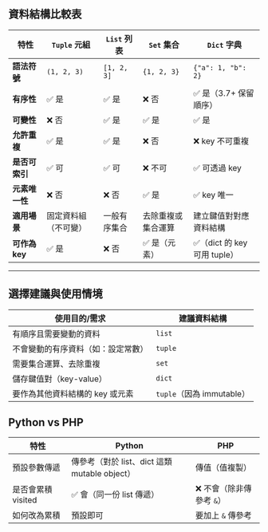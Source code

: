 ## 資料結構比較表
| 特性           | `Tuple` 元組         | `List` 列表  | `Set` 集合         | `Dict` 字典                 |
| -------------- | -------------------- | ------------ | ------------------ | --------------------------- |
| **語法符號**   | `(1, 2, 3)`          | `[1, 2, 3]`  | `{1, 2, 3}`        | `{"a": 1, "b": 2}`          |
| **有序性**     | ✅ 是                 | ✅ 是         | ❌ 否               | ✅ 是（3.7+ 保留順序）       |
| **可變性**     | ❌ 否                 | ✅ 是         | ✅ 是               | ✅ 是                        |
| **允許重複**   | ✅ 是                 | ✅ 是         | ❌ 否               | ❌ key 不可重複              |
| **是否可索引** | ✅ 可                 | ✅ 可         | ❌ 不可             | ✅ 可透過 key                |
| **元素唯一性** | ❌ 否                 | ❌ 否         | ✅ 是               | ✅ key 唯一                  |
| **適用場景**   | 固定資料組（不可變） | 一般有序集合 | 去除重複或集合運算 | 建立鍵值對對應資料結構      |
| **可作為 key** | ✅ 是                 | ❌ 否         | ✅ 是（元素）       | ✅（dict 的 key 可用 tuple） |

---

## 選擇建議與使用情境
| 使用目的/需求                      | 建議資料結構              |
| ---------------------------------- | ------------------------- |
| 有順序且需要變動的資料             | `list`                    |
| 不會變動的有序資料（如：設定常數） | `tuple`                   |
| 需要集合運算、去除重複             | `set`                     |
| 儲存鍵值對（key-value）            | `dict`                    |
| 要作為其他資料結構的 key 或元素    | `tuple`（因為 immutable） |

## Python vs PHP
| 特性               | Python                                        | PHP                      |
| ------------------ | --------------------------------------------- | ------------------------ |
| 預設參數傳遞       | 傳參考（對於 list、dict 這類 mutable object） | 傳值（值複製）           |
| 是否會累積 visited | ✅ 會（同一份 list 傳遞）                      | ❌ 不會（除非傳參考 `&`） |
| 如何改為累積       | 預設即可                                      | 要加上 `&` 傳參考        |

